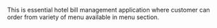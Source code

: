 This is essential hotel bill management application where customer can order from variety of menu available in menu section.
